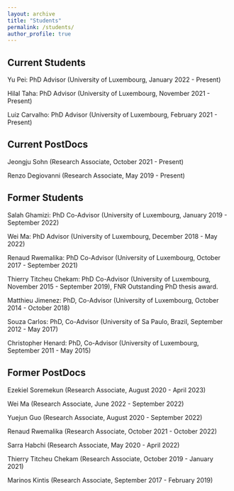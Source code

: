 ```yaml
---
layout: archive
title: "Students"
permalink: /students/
author_profile: true
---
```

## Current Students

<!---Jokar Jandaghi: PhD Co-Advisor (Join diploma between University of Groningen & University of Luxembourg, November 2022 - Present).--->

Yu Pei: PhD Advisor (University of Luxembourg, January 2022 - Present)

Hilal Taha: PhD Advisor (University of Luxembourg, November 2021 - Present)

<!---Badr Souani: PhD Co-Advisor (University of Luxembourg, October 2021 - Present)--->

<!---Xueqi Dang: PhD Advisor (University of Luxembourg, August 2021 - Present)--->

Luiz Carvalho: PhD Advisor (University of Luxembourg, February 2021 - Present)

<!---Qiang Hu: PhD Co-Advisor (University of Luxembourg, September 2020 - Present)--->

<!---Milos Ojdanic: PhD Advisor (University of Luxembourg, October 2019 - Present)--->

<!---Guillaume HABEN: PhD Co-Advisor (University of Luxembourg, September 2019 - Present)--->

<!---Martin GUBRI: PhD Co-Advisor (University of Luxembourg, September 2019 - Present)--->

<!---Ahmed KHANFIR: PhD Co-Advisor (University of Luxembourg, July 2019 - Present)--->

<!---Garg Aayush: PhD Co-Advisor (University of Luxembourg, July 2019 - Present)--->



## Current PostDocs

<!---Salah Ghamizi: PhD Co-Advisor (University of Luxembourg, September 2022 - Present)--->

Jeongju Sohn (Research Associate, October 2021 - Present)

<!---Matthieu Jimenez (Research Associate, August 2020 - Present)--->

Renzo Degiovanni (Research Associate, May 2019 - Present)


## Former Students

Salah Ghamizi: PhD Co-Advisor (University of Luxembourg, January 2019 - September 2022) 

Wei Ma: PhD Advisor (University of Luxembourg, December 2018 - May 2022)

Renaud Rwemalika: PhD Co-Advisor (University of Luxembourg, October 2017 - September 2021)

Thierry Titcheu Chekam: PhD Co-Advisor (University of Luxembourg, November 2015 - September 2019), FNR Outstanding PhD thesis award.

Matthieu Jimenez: PhD, Co-Advisor (University of Luxembourg, October 2014 - October 2018)

Souza Carlos: PhD, Co-Advisor (University of Sa Paulo, Brazil, September 2012 - May 2017)

Christopher Henard: PhD, Co-Advisor (University of Luxembourg, September 2011 - May 2015)

## Former PostDocs

Ezekiel Soremekun (Research Associate, August 2020 - April 2023)

Wei Ma (Research Associate, June 2022 -  September 2022)

Yuejun Guo (Research Associate, August 2020 -  September 2022)

Renaud Rwemalika (Research Associate, October 2021 - October 2022)

Sarra Habchi (Research Associate, May 2020 - April 2022)

Thierry Titcheu Chekam (Research Associate, October 2019 - January 2021) 

Marinos Kintis (Research Associate, September 2017 - February 2019)
